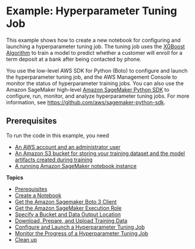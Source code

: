 # Example: Hyperparameter Tuning Job<a name="automatic-model-tuning-ex"></a>

This example shows how to create a new notebook for configuring and launching a hyperparameter tuning job\. The tuning job uses the [XGBoost Algorithm](xgboost.md) to train a model to predict whether a customer will enroll for a term deposit at a bank after being contacted by phone\.

You use the low\-level AWS SDK for Python \(Boto\) to configure and launch the hyperparameter tuning job, and the AWS Management Console to monitor the status of hyperparameter training jobs\. You can also use the Amazon SageMaker high\-level [Amazon SageMaker Python SDK](https://sagemaker.readthedocs.io) to configure, run, monitor, and analyze hyperparameter tuning jobs\. For more information, see [https://github\.com/aws/sagemaker\-python\-sdk](https://github.com/aws/sagemaker-python-sdk)\.

## Prerequisites<a name="automatic-model-tuning-ex-prereq"></a>

To run the code in this example, you need
+ [An AWS account and an administrator user](gs-account-user.md)
+ [An Amazon S3 bucket for storing your training dataset and the model artifacts created during training](gs-config-permissions.md)
+ [A running Amazon SageMaker notebook instance](gs-setup-working-env.md)

**Topics**
+ [Prerequisites](#automatic-model-tuning-ex-prereq)
+ [Create a Notebook](automatic-model-tuning-ex-notebook.md)
+ [Get the Amazon Sagemaker Boto 3 Client](automatic-model-tuning-ex-client.md)
+ [Get the Amazon SageMaker Execution Role](automatic-model-tuning-ex-role.md)
+ [Specify a Bucket and Data Output Location](automatic-model-tuning-ex-bucket.md)
+ [Download, Prepare, and Upload Training Data](automatic-model-tuning-ex-data.md)
+ [Configure and Launch a Hyperparameter Tuning Job](automatic-model-tuning-ex-tuning-job.md)
+ [Monitor the Progress of a Hyperparameter Tuning Job](automatic-model-tuning-monitor.md)
+ [Clean up](automatic-model-tuning-ex-cleanup.md)